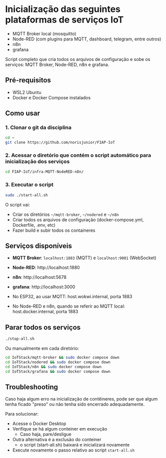 # Inicialização das seguintes plataformas de serviços IoT

- MQTT Broker local (mosquitto)
- Node-RED (com plugins para MQTT, dashboard, telegram, entre outros)
- n8n
- grafana

Script completo que cria todos os arquivos de configuração e sobe os serviços: MQTT Broker, Node-RED, n8n e grafana.

## Pré-requisitos

- WSL2 Ubuntu
- Docker e Docker Compose instalados

## Como usar

### 1. Clonar o git da disciplina
```bash
cd ~
git clone https://github.com/norisjunior/FIAP-IoT
```

### 2. Acessar o diretório que contém o script automático para inicialização dos serviços
```bash
cd FIAP-IoT/infra-MQTT-NodeRED-n8n/
```

### 3. Executar o script
```bash
sudo ./start-all.sh
```

O script vai:
- Criar os diretórios `~/mqtt-broker`, `~/nodered` e `~/n8n`
- Criar todos os arquivos de configuração (docker-compose.yml, Dockerfile, .env, etc)
- Fazer build e subir todos os containeres

## Serviços disponíveis

- **MQTT Broker**: `localhost:1883` (MQTT) e `localhost:9001` (WebSocket)
- **Node-RED**: http://localhost:1880
- **n8n**: http://localhost:5678
- **grafana**: http://localhost:3000


- No ESP32, ao usar MQTT: host.wokwi.internal, porta 1883
- No Node-RED e n8n, quando se referir ao MQTT local: host.docker.internal, porta 1883

## Parar todos os serviços

```bash
./stop-all.sh
```

Ou manualmente em cada diretório:
```bash
cd IoTStack/mqtt-broker && sudo docker compose down
cd IoTStack/nodered && sudo docker compose down
cd IoTStack/n8n && sudo docker compose down
cd IoTStack/grafana && sudo docker compose down
```



## Troubleshooting

Caso haja algum erro na inicialização de contêineres, pode ser que algum tenha ficado "preso" ou não tenha sido encerrado adequadamente.

Para solucionar:
- Acesse o Docker Desktop
- Verifique se há algum conteiner em execução
    - Caso haja, pare/desligue
- Outra alternativa é a exclusão do conteiner
    - o script (start-all.sh) baixará e inicializará novamente
- Execute novamente o passo relativo ao script ```start-all.sh```

